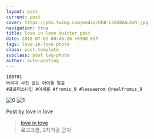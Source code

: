 ```yaml
---
layout: post
current: post
cover: https://pbs.twimg.com/media/DhB-LSAU8AAuUmY.jpg
navigation: true
title: love in love twitter post
date: 2018-07-02 00:46:26 +0900 KST
tags: love-in-love photo
class: post-template
subclass: post tag-photo
author: auto-posting
---
```


```  
180701  
머리띠 사진 없는 아이돌 탈출  
#프로미스나인 #이새롬 #fromis_9 #leesaerom @realfromis_9  

```

![0](https://pbs.twimg.com/media/DhB-KRNU0AA-spg.jpg)
![1](https://pbs.twimg.com/media/DhB-LSAU8AAuUmY.jpg)


Post by love in love

> [love in love](https://twitter.com/leesaerom0107)  
  로고크롭, 2차가공 금지